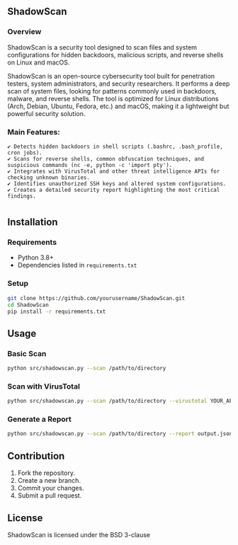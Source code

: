 ## ShadowScan

### Overview
ShadowScan is a security tool designed to scan files and system configurations for hidden backdoors, malicious scripts, and reverse shells on Linux and macOS.

ShadowScan is an open-source cybersecurity tool built for penetration testers, system administrators, and security researchers.
It performs a deep scan of system files, looking for patterns commonly used in backdoors, malware, and reverse shells.
The tool is optimized for Linux distributions (Arch, Debian, Ubuntu, Fedora, etc.) and macOS, making it a lightweight but powerful security solution.

### Main Features:

    ✔ Detects hidden backdoors in shell scripts (.bashrc, .bash_profile, cron jobs).
    ✔ Scans for reverse shells, common obfuscation techniques, and suspicious commands (nc -e, python -c 'import pty').
    ✔ Integrates with VirusTotal and other threat intelligence APIs for checking unknown binaries.
    ✔ Identifies unauthorized SSH keys and altered system configurations.
    ✔ Creates a detailed security report highlighting the most critical findings.

#

## Installation
### Requirements
- Python 3.8+
- Dependencies listed in `requirements.txt`

### Setup
```bash
git clone https://github.com/yourusername/ShadowScan.git
cd ShadowScan
pip install -r requirements.txt
```

## Usage
### Basic Scan
```bash
python src/shadowscan.py --scan /path/to/directory
```

### Scan with VirusTotal
```bash
python src/shadowscan.py --scan /path/to/directory --virustotal YOUR_API_KEY
```

### Generate a Report
```bash
python src/shadowscan.py --scan /path/to/directory --report output.json
```

## Contribution
1. Fork the repository.
2. Create a new branch.
3. Commit your changes.
4. Submit a pull request.

## License
ShadowScan is licensed under the BSD 3-clause

